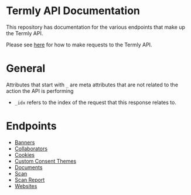 # Termly API Documentation

This repository has documentation for the various endpoints that make up the Termly API.

Please see [here](requests.md) for how to make requests to the Termly API.


# General

Attributes that start with `_` are meta attributes that are not related to the action the API is performing

* `_idx` refers to the index of the request that this response relates to.

# Endpoints

* [Banners](endpoints/banners.md)
* [Collaborators](endpoints/collaborators.md)
* [Cookies](endpoints/cookies.md)
* [Custom Consent Themes](endpoints/custom_consent_themes.md)
* [Documents](endpoints/documents.md)
* [Scan](endpoints/scans.md)
* [Scan Report](endpoints/scan_report.md)
* [Websites](endpoints/websites.md)
